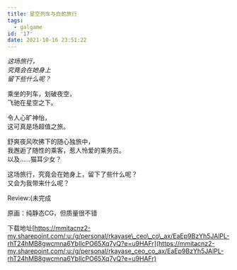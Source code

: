```yaml
---
title: 星空列车与白的旅行
tags:
  - galgame
id: '17'
date: 2021-10-16 23:51:22
---
```


_这场旅行，  
究竟会在她身上  
留下些什么呢？_

乘坐的列车，划破夜空，  
飞驰在星空之下。  
  
令人心旷神怡，  
这可真是场超值之旅。  
  
舒爽夜风吹拂下的随心独旅中，  
我邂逅了随性的乘客，惹人怜爱的乘务员。  
以及……猫耳少女？  
  
这场旅行，究竟会在她身上，留下了些什么呢？  
又会为我带来什么呢？

Review:(未完成

原画：纯静态CG，但质量很不错

下载地址[https://mmitacnz2-my.sharepoint.com/:u:/g/personal/rkayase\_ceo\_co\_ax/EaEp9BzYh5JAlPL-rhT24hMB8gwcmna6YbIlcPO65Xq7yQ?e=u9HAFr](https://mmitacnz2-my.sharepoint.com/:u:/g/personal/rkayase_ceo_co_ax/EaEp9BzYh5JAlPL-rhT24hMB8gwcmna6YbIlcPO65Xq7yQ?e=u9HAFr)

